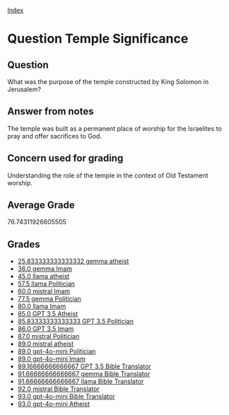 
[Index](../../index.md)
# Question Temple Significance
## Question
What was the purpose of the temple constructed by King Solomon in Jerusalem?

## Answer from notes
The temple was built as a permanent place of worship for the Israelites to pray and offer sacrifices to God.

## Concern used for grading
Understanding the role of the temple in the context of Old Testament worship.

## Average Grade
76.74311926605505

## Grades
 * [25.833333333333332 gemma atheist](../answers/gemma_atheist/Temple_Significance.md)
 * [36.0 gemma Imam](../answers/gemma_Imam/Temple_Significance.md)
 * [45.0 llama atheist](../answers/llama_atheist/Temple_Significance.md)
 * [57.5 llama Politician](../answers/llama_Politician/Temple_Significance.md)
 * [60.0 mistral Imam](../answers/mistral_Imam/Temple_Significance.md)
 * [77.5 gemma Politician](../answers/gemma_Politician/Temple_Significance.md)
 * [80.0 llama Imam](../answers/llama_Imam/Temple_Significance.md)
 * [85.0 GPT 3.5 Atheist](../answers/GPT_3.5_Atheist/Temple_Significance.md)
 * [85.83333333333333 GPT 3.5 Politician](../answers/GPT_3.5_Politician/Temple_Significance.md)
 * [86.0 GPT 3.5 Imam](../answers/GPT_3.5_Imam/Temple_Significance.md)
 * [87.0 mistral Politician](../answers/mistral_Politician/Temple_Significance.md)
 * [89.0 mistral atheist](../answers/mistral_atheist/Temple_Significance.md)
 * [89.0 gpt-4o-mini Politician](../answers/gpt-4o-mini_Politician/Temple_Significance.md)
 * [89.0 gpt-4o-mini Imam](../answers/gpt-4o-mini_Imam/Temple_Significance.md)
 * [89.16666666666667 GPT 3.5 Bible Translator](../answers/GPT_3.5_Bible_Translator/Temple_Significance.md)
 * [91.66666666666667 gemma Bible Translator](../answers/gemma_Bible_Translator/Temple_Significance.md)
 * [91.66666666666667 llama Bible Translator](../answers/llama_Bible_Translator/Temple_Significance.md)
 * [92.0 mistral Bible Translator](../answers/mistral_Bible_Translator/Temple_Significance.md)
 * [93.0 gpt-4o-mini Bible Translator](../answers/gpt-4o-mini_Bible_Translator/Temple_Significance.md)
 * [93.0 gpt-4o-mini Atheist](../answers/gpt-4o-mini_Atheist/Temple_Significance.md)
